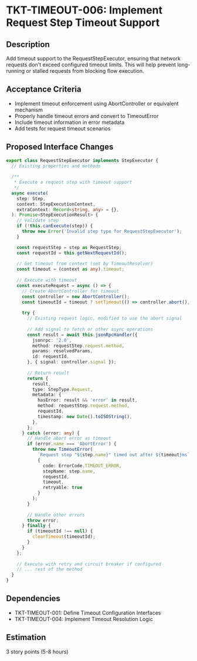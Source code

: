 # TKT-TIMEOUT-006: Implement Request Step Timeout Support

## Description
Add timeout support to the RequestStepExecutor, ensuring that network requests don't exceed configured timeout limits. This will help prevent long-running or stalled requests from blocking flow execution.

## Acceptance Criteria
- Implement timeout enforcement using AbortController or equivalent mechanism
- Properly handle timeout errors and convert to TimeoutError
- Include timeout information in error metadata
- Add tests for request timeout scenarios

## Proposed Interface Changes

```typescript
export class RequestStepExecutor implements StepExecutor {
  // Existing properties and methods
  
  /**
   * Execute a request step with timeout support
   */
  async execute(
    step: Step,
    context: StepExecutionContext,
    extraContext: Record<string, any> = {},
  ): Promise<StepExecutionResult> {
    // Validate step
    if (!this.canExecute(step)) {
      throw new Error('Invalid step type for RequestStepExecutor');
    }

    const requestStep = step as RequestStep;
    const requestId = this.getNextRequestId();
    
    // Get timeout from context (set by TimeoutResolver)
    const timeout = (context as any).timeout;
    
    // Execute with timeout
    const executeRequest = async () => {
      // Create AbortController for timeout
      const controller = new AbortController();
      const timeoutId = timeout ? setTimeout(() => controller.abort(), timeout) : null;
      
      try {
        // Existing request logic, modified to use the abort signal
        
        // Add signal to fetch or other async operations
        const result = await this.jsonRpcHandler({
          jsonrpc: '2.0',
          method: requestStep.request.method,
          params: resolvedParams,
          id: requestId,
        }, { signal: controller.signal });
        
        // Return result
        return {
          result,
          type: StepType.Request,
          metadata: {
            hasError: result && 'error' in result,
            method: requestStep.request.method,
            requestId,
            timestamp: new Date().toISOString(),
          },
        };
      } catch (error: any) {
        // Handle abort error as timeout
        if (error.name === 'AbortError') {
          throw new TimeoutError(
            `Request step "${step.name}" timed out after ${timeout}ms`,
            {
              code: ErrorCode.TIMEOUT_ERROR,
              stepName: step.name,
              requestId,
              timeout,
              retryable: true
            }
          );
        }
        
        // Handle other errors
        throw error;
      } finally {
        if (timeoutId !== null) {
          clearTimeout(timeoutId);
        }
      }
    };
    
    // Execute with retry and circuit breaker if configured
    // ... rest of the method
  }
}
```

## Dependencies
- TKT-TIMEOUT-001: Define Timeout Configuration Interfaces
- TKT-TIMEOUT-004: Implement Timeout Resolution Logic

## Estimation
3 story points (5-8 hours) 